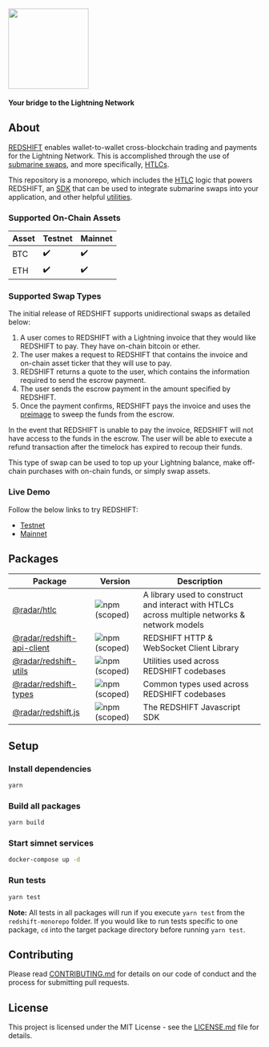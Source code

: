 # <img width="160" src="https://user-images.githubusercontent.com/20102664/66014847-9f8f4880-e48d-11e9-94ac-1def62896ad5.png" />

**Your bridge to the Lightning Network**

## About

[REDSHIFT](https://ion.radar.tech/redshift) enables wallet-to-wallet cross-blockchain trading and payments for the Lightning Network. This is accomplished through the use of [submarine swaps](https://wiki.ion.radar.tech/tech/research/submarine-swap), and more specifically, [HTLCs](https://wiki.ion.radar.tech/tech/bitcoin/hltc).

This repository is a monorepo, which includes the [HTLC](/packages/htlc) logic that powers REDSHIFT, an [SDK](/packages/redshift.js) that can be used to integrate submarine swaps into your application, and other helpful [utilities](/packages/redshift-utils).

### Supported On-Chain Assets

| Asset | Testnet | Mainnet |
| ----------- | ----------- | ----------- |
| BTC | :heavy_check_mark: | :heavy_check_mark: |
| ETH | :heavy_check_mark: | :heavy_check_mark: |

### Supported Swap Types

The initial release of REDSHIFT supports unidirectional swaps as detailed below:

1. A user comes to REDSHIFT with a Lightning invoice that they would like REDSHIFT to pay. They have on-chain bitcoin or ether.
2. The user makes a request to REDSHIFT that contains the invoice and on-chain asset ticker that they will use to pay.
3. REDSHIFT returns a quote to the user, which contains the information required to send the escrow payment.
4. The user sends the escrow payment in the amount specified by REDSHIFT.
4. Once the payment confirms, REDSHIFT pays the invoice and uses the [preimage](https://wiki.ion.radar.tech/tech/bitcoin/pre-image) to sweep the funds from the escrow.

In the event that REDSHIFT is unable to pay the invoice, REDSHIFT will not have access to the funds in the escrow. The user will be able to execute a refund transaction after the timelock has expired to recoup their funds.

This type of swap can be used to top up your Lightning balance, make off-chain purchases with on-chain funds, or simply swap assets.

### Live Demo

Follow the below links to try REDSHIFT:

* [Testnet](https://widget.redshift.radar.tech)
* [Mainnet](https://ion.radar.tech/redshift)

## Packages

| Package | Version | Description |
| ----------- | ----------- | ----------- |
| [@radar/htlc](/packages/htlc) | ![npm (scoped)](https://img.shields.io/npm/v/@radar/htlc.svg) | A library used to construct and interact with HTLCs across multiple networks & network models |
| [@radar/redshift-api-client](/packages/redshift-api-client) | ![npm (scoped)](https://img.shields.io/npm/v/@radar/redshift-api-client.svg) | REDSHIFT HTTP & WebSocket Client Library |
| [@radar/redshift-utils](/packages/redshift-utils) | ![npm (scoped)](https://img.shields.io/npm/v/@radar/redshift-utils.svg) | Utilities used across REDSHIFT codebases |
| [@radar/redshift-types](/packages/redshift-types) | ![npm (scoped)](https://img.shields.io/npm/v/@radar/redshift-types.svg) | Common types used across REDSHIFT codebases |
| [@radar/redshift.js](/packages/redshift.js) | ![npm (scoped)](https://img.shields.io/npm/v/@radar/redshift.js.svg) | The REDSHIFT Javascript SDK |

## Setup

### Install dependencies
```sh
yarn
```

### Build all packages
```sh
yarn build
```

### Start simnet services
```sh
docker-compose up -d
```

### Run tests
```sh
yarn test
```

**Note:** All tests in all packages will run if you execute `yarn test` from the `redshift-monorepo` folder.
If you would like to run tests specific to one package, `cd` into the target package directory before running `yarn test`.

## Contributing

Please read [CONTRIBUTING.md](CONTRIBUTING.md) for details on our code of conduct and the process for submitting pull requests.

## License

This project is licensed under the MIT License - see the [LICENSE.md](LICENSE.md) file for details.

